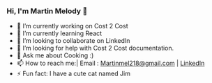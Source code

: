 ### Hi, I'm Martin Melody 👋


- 🔭 I’m currently working on Cost 2 Cost
- 🌱 I’m currently learning React
- 👯 I’m looking to collaborate on LinkedIn
- 🤔 I’m looking for help with Cost 2 Cost documentation.
- 💬 Ask me about Cooking :)
- 📫 How to reach me:| Email  : Martinmel218@gmail.com  | [LinkedIn](https://www.linkedin.com/in/martinmelody/) 
- ⚡ Fun fact: I have a cute cat named Jim
